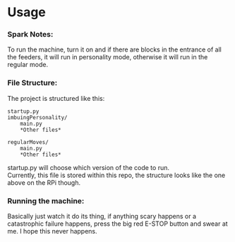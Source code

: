 # Usage

### Spark Notes:
To run the machine, turn it on and if there are blocks
in the entrance of all the feeders, it will run in personality mode, otherwise it will
run in the regular mode.

### File Structure:  

The project is structured like this:  
```
startup.py 
imbuingPersonality/
    main.py
    *Other files*

regularMoves/
    main.py
    *Other files*
```
startup.py will choose which version of the code to run.  
Currently, this file is stored within this repo, the structure
looks like the one above on the RPi though.  

### Running the machine:
Basically just watch it do its thing, if anything scary happens or a catastrophic failure happens,
press the big red E-STOP button and swear at me. I hope this never happens.